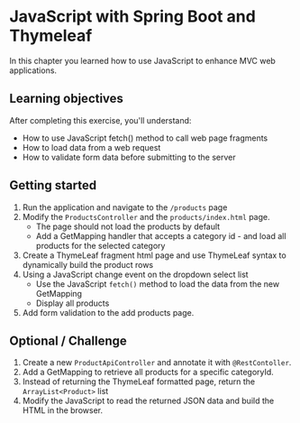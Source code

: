 # JavaScript with Spring Boot and Thymeleaf

In this chapter you learned how to use JavaScript to enhance MVC web applications.

## Learning objectives

After completing this exercise, you'll understand:

* How to use JavaScript fetch() method to call web page fragments
* How to load data from a web request
* How to validate form data before submitting to the server


## Getting started

1. Run the application and navigate to the `/products` page
2. Modify the `ProductsController` and the `products/index.html` page.
   * The page should not load the products by default
   * Add a GetMapping handler that accepts a category id - and load all products for the selected category
3. Create a ThymeLeaf fragment html page and use ThymeLeaf syntax to dynamically build the product rows
4. Using a JavaScript change event on the dropdown select list
   * Use the JavaScript `fetch()` method to load the data from the new GetMapping
   * Display all products
5. Add form validation to the add products page.

## Optional / Challenge

1. Create a new `ProductApiController` and annotate it with `@RestContoller`.
2. Add a GetMapping to retrieve all products for a specific categoryId.
3. Instead of returning the ThymeLeaf formatted page, return the `ArrayList<Product>` list
4. Modify the JavaScript to read the returned JSON data and build the HTML in the browser.





